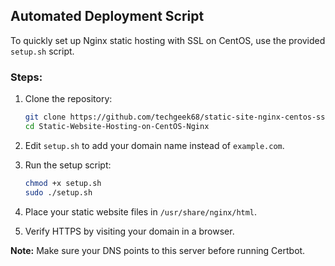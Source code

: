 ## Automated Deployment Script

To quickly set up Nginx static hosting with SSL on CentOS, use the provided `setup.sh` script.

### Steps:

1. Clone the repository:
   ```bash
   git clone https://github.com/techgeek68/static-site-nginx-centos-ssl.git
   cd Static-Website-Hosting-on-CentOS-Nginx
   ```

2. Edit `setup.sh` to add your domain name instead of `example.com`.

3. Run the setup script:
   ```bash
   chmod +x setup.sh
   sudo ./setup.sh
   ```

4. Place your static website files in `/usr/share/nginx/html`.

5. Verify HTTPS by visiting your domain in a browser.

**Note:** Make sure your DNS points to this server before running Certbot.
